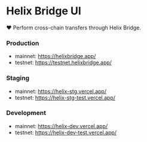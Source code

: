 # Helix Bridge UI

❤️ Perform cross-chain transfers through Helix Bridge.

### Production

- mainnet: https://helixbridge.app/
- testnet: https://testnet.helixbridge.app/

### Staging

- mainnet: https://helix-stg.vercel.app/
- testnet: https://helix-stg-test.vercel.app/

### Development

- mainnet: https://helix-dev.vercel.app/
- testnet: https://helix-dev-test.vercel.app/

